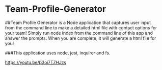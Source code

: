 # Team-Profile-Generator

##Team Profile Generator is a Node application that captures user input from the command line to make a detailed html file with contact options for your team!
Simply run node index from the command line of this app and answer the prompts.
When you are complete, it will generate a html file for you!

###This application uses node, jest, inquirer and fs.

https://youtu.be/b3oi7TZHJzs
